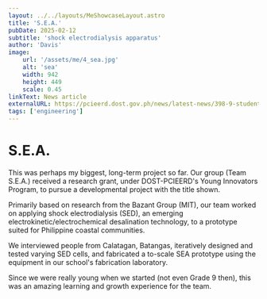 ```yaml
---
layout: ../../layouts/MeShowcaseLayout.astro
title: 'S.E.A.'
pubDate: 2025-02-12
subtitle: 'shock electrodialysis apparatus'
author: 'Davis'
image:
    url: '/assets/me/4_sea.jpg'
    alt: 'sea'
    width: 942
    height: 449
    scale: 0.45
linkText: News article
externalURL: https://pcieerd.dost.gov.ph/news/latest-news/398-9-student-teams-bag-dost-pcieerd-research-grants#:~:text=Shock%20Electrodialysis%20Apparatus%20(S.E.A.)
tags: ['engineering']
---
```


# S.E.A.

This was perhaps my biggest, long-term project so far. Our group (Team S.E.A.) received a research grant, under DOST-PCIEERD's Young Innovators Program, to pursue a developmental project with the title shown.

Primarily based on research from the Bazant Group (MIT), our team worked on applying shock electrodialysis (SED), an emerging electrokinetic/electrochemical desalination technology, to a prototype suited for Philippine coastal communities.

We interviewed people from Calatagan, Batangas, iteratively designed and tested varying SED cells, and fabricated a to-scale SEA prototype using the equipment in our school's fabrication laboratory.

Since we were really young when we started (not even Grade 9 then), this was an amazing learning and growth experience for the team.


